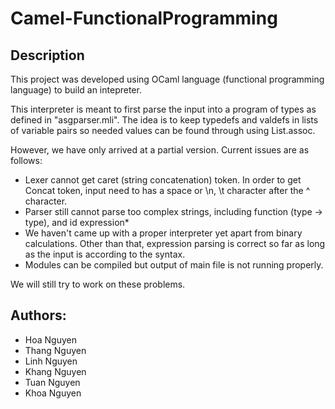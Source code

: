 # Camel-FunctionalProgramming
## Description
This project was developed using OCaml language (functional programming language) to build an intepreter. 

This interpreter is meant to first parse the input into a program of types as defined in "asgparser.mli". The idea is to keep typedefs and valdefs in lists of variable pairs so needed values can be found through using List.assoc.

However, we have only arrived at a partial version. Current issues are as follows:

- Lexer cannot get caret (string concatenation) token. In order to get Concat token, input need to has a space or \n, \t character after the ^ character.
- Parser still cannot parse too complex strings, including function (type -> type), and id expression*
- We haven't came up with a proper interpreter yet apart from binary calculations. Other than that, expression parsing is correct so far as long as the input is according to the syntax.
- Modules can be compiled but output of main file is not running properly.

We will still try to work on these problems.

## Authors:
* Hoa Nguyen
* Thang Nguyen
* Linh Nguyen
* Khang Nguyen 
* Tuan Nguyen
* Khoa Nguyen
